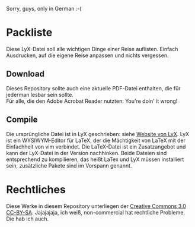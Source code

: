 Sorry, guys, only in German :-(

# Packliste

Diese LyX-Datei soll alle wichtigen Dinge einer Reise auflisten. Einfach Ausdrucken, auf die eigene Reise anpassen und nichts vergessen.

## Download

Dieses Repository sollte auch eine aktuelle PDF-Datei enthalten, die für jederman lesbar sein sollte.  
Für alle, die den Adobe Acrobat Reader nutzten: You're doin' it wrong!

## Compile

Die ursprüngliche Datei ist in LyX geschrieben: siehe [Website von LyX](http://www.lyx.org// "LyX.org - The Document Processor"). LyX ist ein WYSIWYM-Editor für LaTeX, der die Mächtigkeit von LaTeX mit der Einfachheit von vim verbindet. Die LaTeX-Datei ist ein Zusatzangebot und kann der LyX-Datei in der Version nachhinken. Beide Dateien sind entsprechend zu kompilieren, das heißt LaTex und LyX müssen installiert sein, zusätzliche Pakete sind im Vorspann genannt.

# Rechtliches

Diese Werke in diesem Repository unterliegen der [Creative Commons 3.0 CC-BY-SA](http://creativecommons.org/licenses/by/3.0/de/ "Creative Commons 3.0 CC-BY-SA"). Jajajajaja, ich weiß, non-commercial hat rechtliche Probleme. Die hab ich auch.
